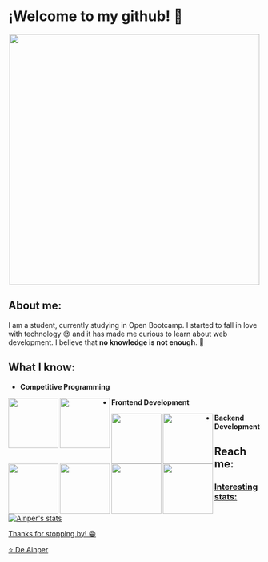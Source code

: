 #  ¡Welcome to my github! 👋

<div align="center">
	<img align="center" width="500" src="https://camo.githubusercontent.com/4aab5b818b0afd7e114f088a2ba6a92cef39261b2c1e992f780beff654003138/68747470733a2f2f6d65646961332e67697068792e636f6d2f6d656469612f4c3152317476493973766b495777705659722f67697068792e676966"/>
</div>

##  About me:
I am a student, currently studying in Open Bootcamp. I started to fall in love with technology 😍 and it has made me curious to learn about web development. I believe that **no knowledge is not enough**. 🧠

##  What I know:

-  **Competitive Programming**
<p align="left">
	<img align="left" width="100" src="https://user-images.githubusercontent.com/119804338/205512156-236a861e-904f-4331-859e-27edbc642786.png"/>
	<img align="left" width="100" src="https://user-images.githubusercontent.com/119804338/205512259-395c5f11-c0d2-4c60-b44d-d5b64dcd379c.png"/>
</p>
	
-  **Frontend Development**
<p align="left">
	<img align="left" width="100" src="https://user-images.githubusercontent.com/119804338/205510825-f71b932b-861d-402b-b0bd-46c4d22fe1b5.png"/>
	<img align="left" width="100" src="https://user-images.githubusercontent.com/119804338/205510998-932b6f22-f76f-4ba7-aff8-84ed52340abb.png"/>
	<img align="left" width="100" src="https://user-images.githubusercontent.com/119804338/205510501-f69b1e90-8a5c-4d89-80b3-59428f65d034.png"/>
	<img align="left" width="100" src="https://user-images.githubusercontent.com/119804338/205510883-c799ffad-4cd4-4e25-a750-ef32a695ab10.png"/>
</p>
	
-  **Backend Development**
<p align="left">
	<img align="left" width="100" src="https://user-images.githubusercontent.com/119804338/205510856-73eea846-1329-4ef4-b52b-c4aaa660b2f5.png"/>
	<img align="left" width="100" src="https://user-images.githubusercontent.com/119804338/205511941-d6dad6a8-241b-4cee-a05e-8169b37cf255.png"/>
</p>
	
		
##  Reach me:
<p align="left">
	<a href="https://user-images.githubusercontent.com/119804338/205510501-f69b1e90-8a5c-4d89-80b3-59428f65d034.png">
</p>



###  Interesting stats:

![Ainper's stats](https://github-readme-stats.vercel.app/api?username=ainper&show_icons=true)

Thanks for stopping by! 😁


⭐️ De [Ainper](https://github.com/Ainper)
